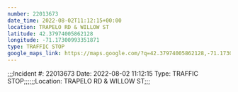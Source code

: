 ```yaml
---
number: 22013673
date_time: 2022-08-02T11:12:15+00:00
location: TRAPELO RD & WILLOW ST
latitude: 42.37974005862128
longitude: -71.17300993351871
type: TRAFFIC STOP
google_maps_link: https://maps.google.com/?q=42.37974005862128,-71.17300993351871
---
```


;;;Incident #: 22013673  Date: 2022-08-02 11:12:15   Type: TRAFFIC STOP;;;;;;Location: TRAPELO RD & WILLOW ST;;;

